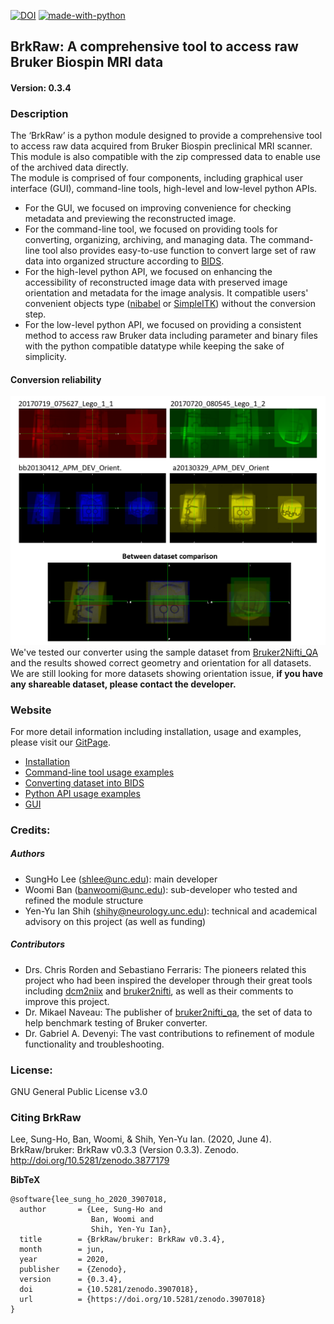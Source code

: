 [![DOI](https://zenodo.org/badge/245546149.svg)](https://zenodo.org/badge/latestdoi/245546149)
[![made-with-python](https://img.shields.io/badge/Made%20with-Python-1f425f.svg)](https://www.python.org/)

## BrkRaw: A comprehensive tool to access raw Bruker Biospin MRI data
#### Version: 0.3.4

### Description

The ‘BrkRaw’ is a python module designed to provide a comprehensive tool to access raw data acquired from 
Bruker Biospin preclinical MRI scanner. This module is also compatible with the zip compressed data 
to enable use of the archived data directly.  
The module is comprised of four components, including graphical user interface (GUI), command-line tools, 
high-level and low-level python APIs.
- For the GUI, we focused on improving convenience for checking metadata and previewing the reconstructed image.
- For the command-line tool, we focused on providing tools for converting, organizing, archiving, and managing data.
The command-line tool also provides easy-to-use function to convert large set of raw data into organized structure
according to [BIDS](https://bids.neuroimaging.io).
- For the high-level python API, we focused on enhancing the accessibility of reconstructed image data with 
preserved image orientation and metadata for the image analysis. 
It compatible users' convenient objects type ([nibabel](https://nipy.org/nibabel/) or 
[SimpleITK](https://simpleitk.readthedocs.io/en/master/gettingStarted.html#python-binary-files)) 
without the conversion step. 
- For the low-level python API, we focused on providing a consistent method to access raw Bruker data including 
parameter and binary files with the python compatible datatype while keeping the sake of simplicity.

#### Conversion reliability
![Robust Orientation](imgs/bruker2nifti_qa.png)
We've tested our converter using the sample dataset from [Bruker2Nifti_QA](https://gitlab.com/naveau/bruker2nifti_qa) 
and the results showed correct geometry and orientation for all datasets.
We are still looking for more datasets showing orientation issue, 
**if you have any shareable dataset, please contact the developer.**


### Website
For more detail information including installation, usage and examples, 
please visit our [GitPage](https://brkraw.github.io).

- [Installation](https://brkraw.github.io/docs/gs_inst.html)
- [Command-line tool usage examples](https://brkraw.github.io/docs/gs_nii.html)
- [Converting dataset into BIDS](https://brkraw.github.io/docs/gs_bids.html)
- [Python API usage examples](https://brkraw.github.io/docs/ap_parent.html)
- [GUI](https://brkraw.github.io/docs/gs_gui.html)


### Credits:
##### Authors
- SungHo Lee (shlee@unc.edu): main developer
- Woomi Ban (banwoomi@unc.edu): sub-developer who tested and refined the module structure
- Yen-Yu Ian Shih (shihy@neurology.unc.edu): technical and academical advisory on this project (as well as funding)
##### Contributors
- Drs. Chris Rorden and Sebastiano Ferraris: The pioneers related this project who had been inspired the developer
 through their great tools including [dcm2niix](https://github.com/rordenlab/dcm2niix) and 
 [bruker2nifti](https://github.com/SebastianoF/bruker2nifti), as well as their comments to improve this project. 
- Dr. Mikael Naveau: The publisher of 
[bruker2nifti_qa](https://gitlab.com/naveau/bruker2nifti_qa), the set of data 
to help benchmark testing of Bruker converter.
- Dr. Gabriel A. Devenyi: The vast contributions to refinement of module functionality and troubleshooting.

### License:
GNU General Public License v3.0

### Citing BrkRaw
Lee, Sung-Ho, Ban, Woomi, & Shih, Yen-Yu Ian. (2020, June 4). BrkRaw/bruker: BrkRaw v0.3.3 (Version 0.3.3). 
Zenodo. http://doi.org/10.5281/zenodo.3877179


**BibTeX**
```
@software{lee_sung_ho_2020_3907018,
  author       = {Lee, Sung-Ho and
                  Ban, Woomi and
                  Shih, Yen-Yu Ian},
  title        = {BrkRaw/bruker: BrkRaw v0.3.4},
  month        = jun,
  year         = 2020,
  publisher    = {Zenodo},
  version      = {0.3.4},
  doi          = {10.5281/zenodo.3907018},
  url          = {https://doi.org/10.5281/zenodo.3907018}
}
```
